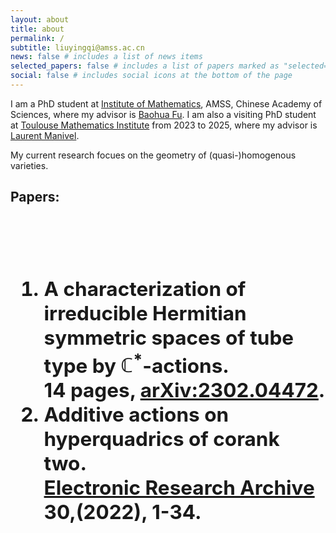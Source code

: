 ```yaml
---
layout: about
title: about
permalink: /
subtitle: liuyingqi@amss.ac.cn
news: false # includes a list of news items
selected_papers: false # includes a list of papers marked as "selected={true}"
social: false # includes social icons at the bottom of the page
---
```

I am a PhD student at	[Institute of Mathematics](http://www.math.ac.cn/), AMSS, Chinese Academy of Sciences, where my advisor is [Baohua Fu](http://www.math.ac.cn/people/fbh/). I am also a visiting PhD student at [Toulouse Mathematics Institute](https://www.math.univ-toulouse.fr/fr/) from 2023 to 2025, where my advisor is [Laurent Manivel](https://manivel.perso.math.cnrs.fr/).

My current research focues on the geometry of (quasi-)homogenous varieties. <br>

<b><h2> Papers: <h2/><b/> <br>
1. A characterization of irreducible Hermitian symmetric spaces of tube type by $\mathbb{C}^{*}$-actions.<br>
   14 pages, [arXiv:2302.04472](https://arxiv.org/abs/2302.04472).
2. Additive actions on hyperquadrics of corank two.<br>
   [Electronic Research Archive](https://www.aimspress.com/article/doi/10.3934/era.2022001?viewType=HTML) <b>30<b/>,(2022), 1-34.
   
   


